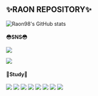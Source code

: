 <h2 align="left">✨RAON REPOSITORY✨ </h2>
<span align="left">
  <p>

![Raon98's GitHub stats](https://github-readme-stats.vercel.app/api?username=Raon98&show_icons=true&theme=dracula&count_private=true)
  <h4 align="left">😳SNS😳</h4>
  <p>
  <a href="https://www.instagram.com/raonxo/"><img src="https://img.shields.io/badge/instagram-FD65B0?style=flat-square&logo=instagram&logoColor=white"/></a>
    
  <a href="https://www.facebook.com/profile.php?id=100004633052437"><img src="https://img.shields.io/badge/facebook-1266FF?style=flat-    square&logo=facebook&logoColor=white"/></a>
  </p>
  <h4>👻Study👻</h4>
  
  <img src="https://img.shields.io/badge/VUE.JS-86E57F?style=flat-square&logo=VUE.JS&logoColor=white"/>
  <img src="https://img.shields.io/badge/JAVASCRIPT-FFE400?style=flat-square&logo=JAVASCRIPT&logoColor=white"/>
  <img src="https://img.shields.io/badge/HTML5-F15F5F?style=flat-square&logo=HTML5&logoColor=white"/>
  <img src="https://img.shields.io/badge/ORACLE-6799FF?style=flat-square&logo=ORACLE&logoColor=white"/>
  <img src="https://img.shields.io/badge/MYSQL-B2CCFF?style=flat-square&logo=MYSQL&logoColor=white"/>
  <img src="https://img.shields.io/badge/MYBATIS-8C8C8C?style=flat-square&logo=MYBATIS&logoColor=white"/>
  <img src="https://img.shields.io/badge/Firebase-FFCA28?style=flat-square&logo=firebase&logoColor=white"/>
  <img src="https://img.shields.io/badge/Andriod-1DDB16?style=flat-square&logo=ANDROID&logoColor=white"/>


  </p>
  </span>
